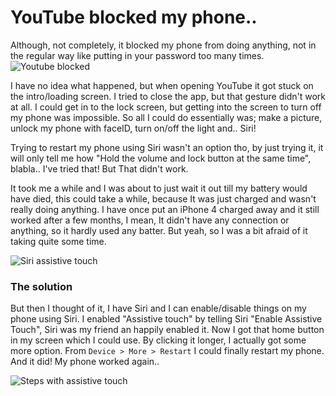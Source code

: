 # YouTube blocked my phone..

Although, not completely, it blocked my phone from doing anything, not in the regular way like putting in your password too many times. 
![Youtube blocked](https://i.ibb.co/LxLBqJL/blocked.png)

I have no idea what happened, but when opening YouTube it got stuck on the intro/loading screen. I tried to close the app, but that gesture didn't work at all. I could get in to the lock screen, but getting into the screen to turn off my phone was impossible. So all I could do essentially was; make a picture, unlock my phone with faceID, turn on/off the light and.. Siri!

Trying to restart my phone using Siri wasn't an option tho, by just trying it, it will only tell me how "Hold the volume and lock button at the same time", blabla.. I've tried that! But That didn't work.

It took me a while and I was about to just wait it out till my battery would have died, this could take a while, because It was just charged and wasn't really doing anything. I have once put an iPhone 4 charged away and it still worked after a few months, I mean, It didn't have any connection or anything, so it hardly used any batter. But yeah, so I was a bit afraid of it taking quite some time.

![Siri assistive touch](https://i.ibb.co/jvxS15C/assistive-touch.png)


### The solution

But then I thought of it, I have Siri and I can enable/disable things on my phone using Siri. I enabled "Assistive touch" by telling Siri "Enable Assistive Touch", Siri was my friend an happily enabled it. Now I got that home button in my screen which I could use. By clicking it longer, I actually got some more option. From `Device > More > Restart` I could finally restart my phone. And it did! My phone worked again.. 


![Steps with assistive touch](https://i.ibb.co/KDVsHPQ/jeeej.png)
